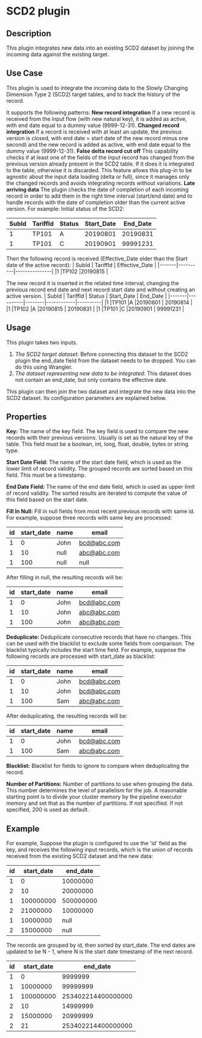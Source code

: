 # SCD2 plugin

Description
-----------
This plugin integrates new data into an existing SCD2 dataset by joining the incoming data against the existing target. 

Use Case
--------
This plugin is used to integrate the incoming data to the Slowly Changing Dimension Type 2 (SCD2) target tables, and to track the history of the record. 

It supports the following patterns:
**New record integration**
If a new record is received from the input flow (with new natural key), it is added as active, with end date equal to a dummy value (9999-12-31).
**Changed record integration**
If a record is received with at least an update, the previous version is closed, with end date = start date of the new record minus
one second) and the new record is added as active, with end date equal to the dummy value (9999-12-31).
**False delta record cut off**
This capability checks if at least one of the fields of the input record has changed from the previous version already present in
the SCD2 table. If it does it is integrated to the table, otherwise it is discarded. This feature allows this plug-in to be agnostic about the input data loading
(delta or full), since it manages only the changed records and avoids integrating records without variations.
**Late arriving data**
The plugin checks the date of completion of each incoming record in order to add them in the right time interval (start/end date) and
to handle records with the date of completion older than the current active version. For example:
Initial status of the SCD2:

| SubId | TariffId | Status | Start_Date | End_Date |
|-------|----------|--------|------------|----------|
|1      |TP101     |A       |20190801    | 20190831 |
|1      |TP101     |C       |20190901    | 99991231 |
  
Then the following record is received (Effective_Date older than the Start date of the active record):
| SubId | TariffId | Effective_Date |
|-------|----------|---------------|
|1      |TP102     |20190815       |

The new record it is inserted in the related time interval, changing the previous record end date and next record start date and without creating an active
version.
| SubId | TariffId | Status | Start_Date | End_Date |
|-------|----------|--------|------------|----------|
|1      |TP101     |A       |20190801    | 20190814 |
|1      |TP102     |A       |20190815    | 20190831 |
|1      |TP101     |C       |20190901    | 99991231 |

Usage
-----
This plugin takes two inputs. 
1. *The SCD2 target dataset*: Before connecting this dataset to the SCD2 plugin the end_date field from the dataset needs to be dropped. You can do this using Wrangler. 
2. *The dataset representing new data to be integrated*: This dataset does not contain an end_date, but only contains the effective date.


This plugin can then join the two dataset and integrate the new data into the SCD2 dataset. Its configuration parameters are explained below.

Properties
----------
**Key:** The name of the key field. The key field is used to compare the new records with their previous versions. Usually is set as the natural key of the table. 
This field must be a boolean, int, long, float, double, bytes or string type.

**Start Date Field:** The name of the start date field, which is used as the lower limit of record validity. The grouped records are sorted based on this field. 
This must be a timestamp.

**End Date Field:** The name of the end date field, which is used as upper limit of record validity. The sorted results are iterated to compute the value of this 
field based on the start date.

**Fill In Null:** Fill in null fields from most recent previous records with same id. For example, suppose three records with same key
are processed:

| id | start_date | name | email         |
| -- | ---------- |------|---------------|
| 1  | 0          | John | bcd@abc.com   |
| 1  | 10         | null | abc@abc.com   |
| 1  | 100        | null | null          |

After filling in null, the resulting records will be:

| id | start_date | name | email         |
| -- | ---------- |------|---------------|
| 1  | 0          | John | bcd@abc.com   |
| 1  | 10         | John | abc@abc.com   |
| 1  | 100        | John | abc@abc.com   |

**Deduplicate:** Deduplicate consecutive records that have no changes. This can be used with the blacklist to exclude some fields from comparison.
The blacklist typically includes the start time field. For example, suppose the following records are processed with start_date as blacklist:

| id | start_date | name | email         |
| -- | ---------- |------|---------------|
| 1  | 0          | John | bcd@abc.com   |
| 1  | 10         | John | bcd@abc.com   |
| 1  | 100        | Sam  | abc@abc.com   |

After deduplicating, the resulting records will be:

| id | start_date | name | email         |
| -- | ---------- |------|---------------|
| 1  | 0          | John | bcd@abc.com   |
| 1  | 100        | Sam  | abc@abc.com   |

**Blacklist:** Blacklist for fields to ignore to compare when deduplicating the record.

**Number of Partitions:** Number of partitions to use when grouping the data. This number determines the level of
parallelism for the job. A reasonable starting point is to divide your cluster memory by the pipeline executor memory and
set that as the number of partitions. If not specified. If not specified, 200 is used as default.

Example
-------
For example, Suppose the plugin is configured to use the 'id' field as the key, and receives the following input records, which is the union of records received 
from the existing SCD2 dataset and the new data:

| id | start_date | end_date   |
| -- | ---------- | -----------|
| 1  | 0          | 10000000   |
| 2  | 10         | 20000000   |
| 1  | 100000000  | 500000000  |
| 2  | 21000000   | 10000000   |
| 1  | 10000000   | null       |
| 2  | 15000000   | null       |


The records are grouped by id, then sorted by start_date. The end dates are updated to be N - 1, where N is the start date timestamp 
of the next record.

| id | start_date | end_date            |
| -- | ---------- | --------------------|
| 1  | 0          | 9999999             |
| 1  | 10000000   | 99999999            |
| 1  | 100000000  | 253402214400000000  |
| 2  | 10         | 14999999            |
| 2  | 15000000   | 20999999            |
| 2  | 21         | 253402214400000000  |
